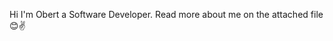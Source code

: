 
Hi I'm Obert a Software Developer.
Read more about me on the attached file😊✌️
<!---
OBERT-ELIJAH/OBERT-ELIJAH is a ✨ special ✨ repository because its `README.md` (this file) appears on your GitHub profile.
You can click the Preview link to take a look at your changes.
--->
